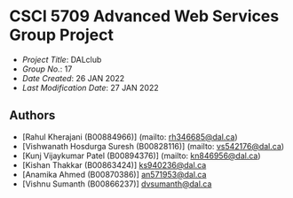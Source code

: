 # CSCI 5709 Advanced Web Services Group Project

- _Project Title_: DALclub
- _Group No._: 17
- _Date Created_: 26 JAN 2022
- _Last Modification Date_: 27 JAN 2022

## Authors

- [Rahul Kherajani (B00884966)] (mailto: rh346685@dal.ca)
- [Vishwanath Hosdurga Suresh (B00828116)] (mailto: vs542176@dal.ca)
- [Kunj Vijaykumar Patel (B00894376)] (mailto: kn846956@dal.ca)
- [Kishan Thakkar (B00863424)] <ks940236@dal.ca>
- [Anamika Ahmed (B00870386)] <an571953@dal.ca>
- [Vishnu Sumanth (B00866237)] <dvsumanth@dal.ca>

